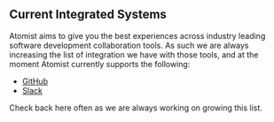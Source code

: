 ## Current Integrated Systems

Atomist aims to give you the best experiences across industry leading software development collaboration tools. As such we are always increasing the list of integration we have with those tools, and at the moment Atomist currently supports the following:

* [GitHub](http://www.github.com)
* [Slack](https://slack.com/)

Check back here often as we are always working on growing this list.